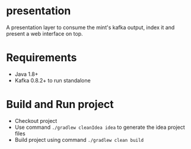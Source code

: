 # presentation

A presentation layer to consume the mint's kafka output, index it and
present a web interface on top.

# Requirements

- Java 1.8+
- Kafka 0.8.2+ to run standalone

# Build and Run project

- Checkout project 
- Use command `./gradlew cleanIdea idea` to generate the idea project files
- Build project using command `./gradlew clean build` 
